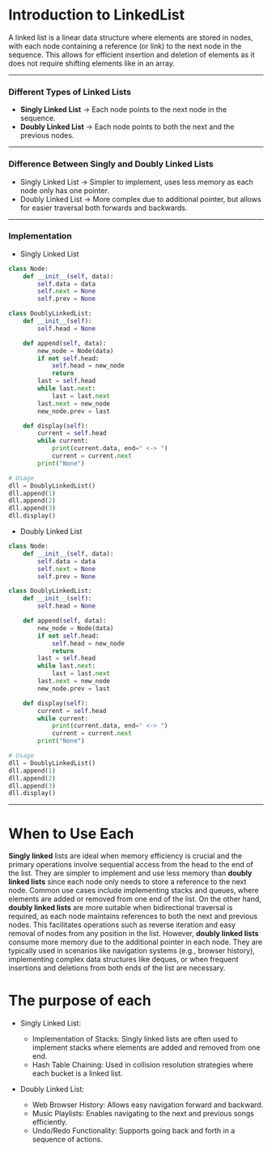 
# Introduction to LinkedList

A linked list is a linear data structure where elements are stored in nodes, with each node containing a reference (or link) to the next node in the sequence. This allows for efficient insertion and deletion of elements as it does not require shifting elements like in an array.

---

### Different Types of Linked Lists

- **Singly Linked List** -> Each node points to the next node in the sequence.
- **Doubly Linked List** -> Each node points to both the next and the previous nodes.

---

### Difference Between Singly and Doubly Linked Lists

- Singly Linked List -> Simpler to implement, uses less memory as each node only has one pointer.
- Doubly Linked List -> More complex due to additional pointer, but allows for easier traversal both forwards and backwards.

---

### Implementation

- Singly Linked List

```python
class Node:
    def __init__(self, data):
        self.data = data
        self.next = None
        self.prev = None

class DoublyLinkedList:
    def __init__(self):
        self.head = None

    def append(self, data):
        new_node = Node(data)
        if not self.head:
            self.head = new_node
            return
        last = self.head
        while last.next:
            last = last.next
        last.next = new_node
        new_node.prev = last

    def display(self):
        current = self.head
        while current:
            print(current.data, end=" <-> ")
            current = current.next
        print("None")

# Usage
dll = DoublyLinkedList()
dll.append(1)
dll.append(2)
dll.append(3)
dll.display()
```

- Doubly Linked List

```python
class Node:
    def __init__(self, data):
        self.data = data
        self.next = None
        self.prev = None

class DoublyLinkedList:
    def __init__(self):
        self.head = None

    def append(self, data):
        new_node = Node(data)
        if not self.head:
            self.head = new_node
            return
        last = self.head
        while last.next:
            last = last.next
        last.next = new_node
        new_node.prev = last

    def display(self):
        current = self.head
        while current:
            print(current.data, end=" <-> ")
            current = current.next
        print("None")

# Usage
dll = DoublyLinkedList()
dll.append(1)
dll.append(2)
dll.append(3)
dll.display()
```

---

# When to Use Each

**Singly linked** lists are ideal when memory efficiency is crucial and the primary operations involve sequential access from the head to the end of the list. They are simpler to implement and use less memory than **doubly linked lists** since each node only needs to store a reference to the next node. Common use cases include implementing stacks and queues, where elements are added or removed from one end of the list. On the other hand, **doubly linked lists** are more suitable when bidirectional traversal is required, as each node maintains references to both the next and previous nodes. This facilitates operations such as reverse iteration and easy removal of nodes from any position in the list. However, **doubly linked lists** consume more memory due to the additional pointer in each node. They are typically used in scenarios like navigation systems (e.g., browser history), implementing complex data structures like deques, or when frequent insertions and deletions from both ends of the list are necessary.

# The purpose of each

- Singly Linked List:

    - Implementation of Stacks: Singly linked lists are often used to implement stacks where elements are added and removed from one end.
    - Hash Table Chaining: Used in collision resolution strategies where each bucket is a linked list.

- Doubly Linked List:

    - Web Browser History: Allows easy navigation forward and backward.
    - Music Playlists: Enables navigating to the next and previous songs efficiently.
    - Undo/Redo Functionality: Supports going back and forth in a sequence of actions.